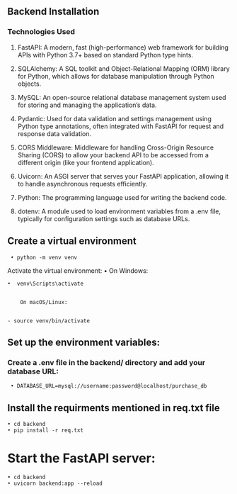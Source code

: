 ## Backend Installation

### Technologies Used

1.	FastAPI: A modern, fast (high-performance) web framework for building APIs with Python 3.7+ based on standard Python type hints.

2.	SQLAlchemy: A SQL toolkit and Object-Relational Mapping (ORM) library for Python, which allows for database manipulation through Python objects.

3.	MySQL: An open-source relational database management system used for storing and managing the application’s data.

4.	Pydantic: Used for data validation and settings management using Python type annotations, often integrated with FastAPI for request and response data validation.

5.	CORS Middleware: Middleware for handling Cross-Origin Resource Sharing (CORS) to allow your backend API to be accessed from a different origin (like your frontend application).

6.	Uvicorn: An ASGI server that serves your FastAPI application, allowing it to handle asynchronous requests efficiently.


7.	Python: The programming language used for writing the backend code.

8.	dotenv: A module used to load environment variables from a .env file, typically for configuration settings such as database URLs.


## Create a virtual environment

     • python -m venv venv

Activate the virtual environment:
	•	On Windows:

    •  venv\Scripts\activate


  		On macOS/Linux:


    - source venv/bin/activate

## Set up the environment variables:

### Create a .env file in the backend/ directory and add your database URL:


     • DATABASE_URL=mysql://username:password@localhost/purchase_db





## Install the requirments mentioned in req.txt file
    • cd backend
    • pip install -r req.txt
    

# Start the FastAPI server:
    • cd backend
    • uvicorn backend:app --reload


